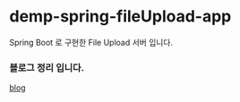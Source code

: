 # demp-spring-fileUpload-app
Spring Boot 로 구현한 File Upload 서버 입니다.


### 블로그 정리 입니다.

[blog](https://bloowhale.tistory.com/55)
